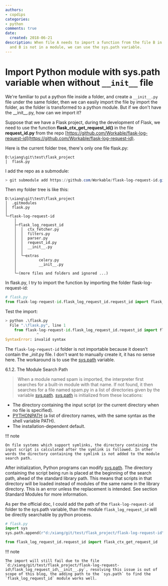 ```yaml
---
authors:
- copdips
categories:
- python
comments: true
date:
  created: 2018-06-21
description: When file A needs to import a function from the file B in another folder,
  and B is not in a module, we can use the sys.path variable.
---
```


# Import Python module with sys.path variable when without `__init__` file

We're familiar to put a python file inside a folder, and create a `__init__.py` file under the same folder, then we can easily import the file by import the folder, as the folder is transformed to a python module. But if we don't have the \_\_init\_\_.py, how can we import it?

<!-- more -->

Suppose that we have a Flask project, during the development of Flask, we need to use the function **flask_ctx_get_request_id()** in the file **request_id.py** from the repo [https://github.com/Workable/flask-log-request-id](https://github.com/Workable/flask-log-request-id).

Here is the current folder tree, there's only one file flask.py:

```
D:\xiang\git\test\flask_project
│  flask.py
```

I add the repo as a submodule:

```powershell
> git submodule add https://github.com/Workable/flask-log-request-id.git
```

Then my folder tree is like this:

```
D:\xiang\git\test\flask_project
│  .gitmodules
│  flask.py
│
└─flask-log-request-id
    │
    ├─flask_log_request_id
    │  │  ctx_fetcher.py
    │  │  filters.py
    │  │  parser.py
    │  │  request_id.py
    │  │  __init__.py
    │  │
    │  └─extras
    │          celery.py
    │          __init__.py
    │
    └─(more files and folders and ignored ...)
```

In flask.py, I try to import the function by importing the folder flask-log-request-id:
```python
# flask.py
from flask-log-request-id.flask_log_request_id.request_id import flask_ctx_get_request_id
```

Test the import:
```python
> python .\flask.py
  File ".\flask.py", line 1
    from flask-log-request-id.flask_log_request_id.request_id import flask_ctx_get_request_id
              ^
SyntaxError: invalid syntax
```

The `flask-log-request-id` folder is not importable because it doesn't contain the __init_.py file. I don't want to manually create it, it has no sense here. The workaround is to use the [sys.path](https://docs.python.org/3/tutorial/modules.html#the-module-search-path) variable.

6.1.2. The Module Search Path

<!-- more -->

>
>When a module named spam is imported, the interpreter first searches for a built-in module with that name. If not found, it then searches for a file named spam.py in a list of directories given by the variable [sys.path](https://docs.python.org/3/library/sys.html#sys.path). [sys.path](https://docs.python.org/3/library/sys.html#sys.path) is initialized from these locations:
>
- The directory containing the input script (or the current directory when no file is specified).
- [PYTHONPATH](https://docs.python.org/3/using/cmdline.html#envvar-PYTHONPATH) (a list of directory names, with the same syntax as the shell variable PATH).
- The installation-dependent default.

<!-- more -->

>
!!! note

    On file systems which support symlinks, the directory containing the input script is calculated after the symlink is followed. In other words the directory containing the symlink is not added to the module search path.

<!-- more -->

>
After initialization, Python programs can modify [sys.path](https://docs.python.org/3/library/sys.html#sys.path). The directory containing the script being run is placed at the beginning of the search path, ahead of the standard library path. This means that scripts in that directory will be loaded instead of modules of the same name in the library directory. This is an error unless the replacement is intended. See section Standard Modules for more information.

<!-- more -->

As per the official doc, I could add the path of the `flask-log-request-id` folder to the sys.path variable, than the module `flask_log_request_id` will be directly searchable by python process.

```python
# flask.py
import sys
sys.path.append(r"d:/xiang/git/test/flask_project/flask-log-request-id")

from flask_log_request_id.request_id import flask_ctx_get_request_id
```

!!! note

    The import will still fail due to the file `d:/xiang/git/test/flask_project/flask-log-request-id\flask_log_request_id\__init__.py`, resolving this issue is out of scope of this blog, the adding path to the `sys.path` to find the `flask_log_request_id` module works well.
